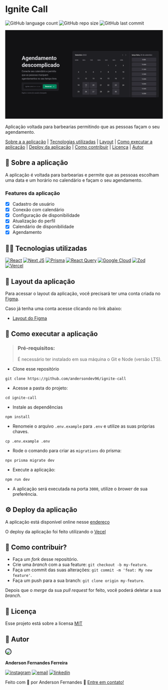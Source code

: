 # Ignite Call

![GitHub language count](https://img.shields.io/github/languages/count/andersondev96/ignite-call?style=for-the-badge&color=00b37e)
![GitHub repo size](https://img.shields.io/github/repo-size/andersondev96/ignite-call?style=for-the-badge&color=00b37e)
![GitHub last commit](https://img.shields.io/github/last-commit/andersondev96/ignite-call?style=for-the-badge&color=00b37e)

![Home](./home.png)

Aplicação voltada para barbearias permitindo que as pessoas façam o seu agendamento.

[Sobre a a aplicação](#-sobre-a-aplicação) | [Tecnologias utilizadas](#-tecnologias-utilizadas) | [Layout](#-layout-da-aplicação) | [Como executar a aplicação](#-como-executar-a-aplicação) | [Deploy da aplicação](#-tecnologias-utilizadas) | [Como contribuir](#-como-contribuir) | [Licença](#-licença) | [Autor](#-autor)

## 📄 Sobre a aplicação
A aplicação é voltada para barbearias e permite que as pessoas escolham uma data e um horário no calendário e façam o seu agendamento.

### Features da aplicação
- [x] Cadastro de usuário
- [x] Conexão com calendário
- [x] Configuração de disponibilidade
- [x] Atualização do perfil
- [x] Calendário de disponibilidade
- [x] Agendamento

## 🧑‍💻 Tecnologias utilizadas
[![React](https://img.shields.io/badge/react-%2320232a.svg?style=for-the-badge&logo=react&logoColor=%2361DAFB)](https://react.dev/)
[![Next JS](https://img.shields.io/badge/Next-black?style=for-the-badge&logo=next.js&logoColor=white)](https://nextjs.org/)
[![Prisma](https://img.shields.io/badge/Prisma-3982CE?style=for-the-badge&logo=Prisma&logoColor=white)](https://www.prisma.io/)
[![React Query](https://img.shields.io/badge/-React%20Query-FF4154?style=for-the-badge&logo=react%20query&logoColor=white)](https://tanstack.com/query/latest/docs/framework/react/overview)
[![Google Cloud](https://img.shields.io/badge/GoogleCloud-%234285F4.svg?style=for-the-badge&logo=google-cloud&logoColor=white)](https://console.cloud.google.com/)
[![Zod](https://img.shields.io/badge/zod-%233068b7.svg?style=for-the-badge&logo=zod&logoColor=white)](https://zod.dev/)
[![Vercel](https://img.shields.io/badge/vercel-%23000000.svg?style=for-the-badge&logo=vercel&logoColor=white)](https://vercel.com/)

## 🎨 Layout da aplicação
Para acessar o layout da aplicação, você precisará ter uma conta criada no [Figma](https://www.figma.com). 

Caso já tenha uma conta acesse clicando no link abaixo:

- [Layout do Figma](https://www.figma.com/design/7Gt1aTyffcSD4V2PmF2BLK/Ignite-Call-(Community)?node-id=339-74&t=uEOHfIP0DRRtzLxR-1)

## 🚀 Como executar a aplicação

> ### Pré-requisitos:
> 
> É necessário ter instalado em sua máquina o Git e Node (versão LTS).

- Clone esse repositório
```
git clone https://github.com/andersondev96/ignite-call
```
- Acesse a pasta do projeto:
```
cd ignite-call
```
- Instale as dependências
```
npm install
```
- Renomeie o arquivo `.env.example` para `.env` e utilize as suas próprias chaves.
```
cp .env.example .env
```
- Rode o comando para criar as `migrations` do prisma:
```
npx prisma migrate dev
```
- Execute a aplicação:
```
npm run dev
```
- A aplicação será executada na porta `3000`, utilize o *brower* de sua preferência.

## ⚙️ Deploy da aplicação
A aplicação está disponível online nesse [endereço](https://ignite-call-anderson.vercel.app/)

O deploy da aplicação foi feito utilizando o [Vecel](https://vercel.com/)

## 🤝 Como contribuir?
- Faça um *fork* desse repositório.
- Crie uma *branch* com a sua feature: `git checkout -b my-feature`.
- Faça um commit das suas alterações: `git commit -m 'feat: My new feature'`.
- Faça um push para a sua branch: `git clone origin my-feature`.

Depois que o *merge* da sua *pull request* for feito, você poderá deletar a sua *branch*.

## 📝 Licença
Esse projeto está sobre a licensa [MIT](LICENSE)

## 👥 Autor

<img src="https://avatars.githubusercontent.com/u/49786548?v=4" width="64" style="border: 2px solid; border-radius: 50px" />

**Anderson Fernandes Ferreira**

[![instagram](https://img.shields.io/badge/-Instagram-%23E4405F?style=for-the-badge&logo=instagram&logoColor=white)](https://instagram.com/anderson_ff13)
[![email](https://img.shields.io/badge/-Gmail-%23333?style=for-the-badge&logo=gmail&logoColor=white)](mailto:andersonfferreira96@gmail.com.br)
[![linkedin](https://img.shields.io/badge/-LinkedIn-%230077B5?style=for-the-badge&logo=linkedin&logoColor=white)](https://www.linkedin.com/in/anderson-fernandes96/)

Feito com 💚 por Anderson Fernandes 👋 [Entre em contato!](https://www.linkedin.com/in/anderson-fernandes96/)





